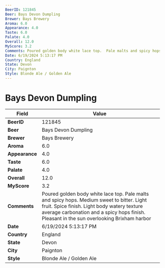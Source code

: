 ```yaml
---
BeerID: 121845
Beer: Bays Devon Dumpling
Brewer: Bays Brewery
Aroma: 6.0
Appearance: 4.0
Taste: 6.0
Palate: 4.0
Overall: 12.0
MyScore: 3.2
Comments: Poured golden body white lace top.  Pale malts and spicy hops. Medium sweet to bitter.  Light fruit.  Spice finish.  Light body watery texture average carbonation and a spicy hops finish.  Pleasant in the sun overlooking Brixham harbor
Date: 6/19/2024 5:13:17 PM
Country: England
State: Devon
City: Paignton
Style: Blonde Ale / Golden Ale
---
```


# Bays Devon Dumpling

| Field         | Value |
|---------------|-------|
| **BeerID** | 121845 |
| **Beer** | Bays Devon Dumpling |
| **Brewer** | Bays Brewery |
| **Aroma** | 6.0 |
| **Appearance** | 4.0 |
| **Taste** | 6.0 |
| **Palate** | 4.0 |
| **Overall** | 12.0 |
| **MyScore** | 3.2 |
| **Comments** | Poured golden body white lace top.  Pale malts and spicy hops. Medium sweet to bitter.  Light fruit.  Spice finish.  Light body watery texture average carbonation and a spicy hops finish.  Pleasant in the sun overlooking Brixham harbor |
| **Date** | 6/19/2024 5:13:17 PM |
| **Country** | England |
| **State** | Devon |
| **City** | Paignton |
| **Style** | Blonde Ale / Golden Ale |
